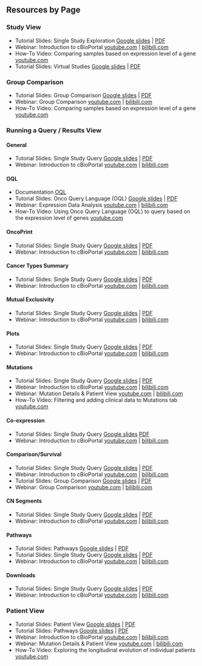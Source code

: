 ## Resources by Page
### Study View
* Tutorial Slides: Single Study Exploration [Google slides](https://www.cbioportal.org/tutorials#single-study-exploration) | [PDF](https://raw.githubusercontent.com/cBioPortal/cbioportal/master/docs/tutorials/cBioPortal%20Tutorial%201%20Single%20Study%20Exploration.pdf)
* Webinar: Introduction to cBioPortal [youtube.com](https://www.youtube.com/watch?v=fPIAxH--cSo&t=760s) | [bilibili.com](https://www.bilibili.com/video/BV1tf4y1m7Lp)
* How-To Video: Comparing samples based on expression level of a gene [youtube.com](https://www.youtube.com/watch?v=HTiKUXk0j0s)
* Tutorial Slides: Virtual Studies [Google slides](https://www.cbioportal.org/tutorials#virtual-studies) | [PDF](https://raw.githubusercontent.com/cBioPortal/cbioportal/master/docs/tutorials/cBioPortal%20Tutorial%204%20Virtual%20Studies.pdf)


### Group Comparison
* Tutorial Slides: Group Comparison [Google slides](https://www.cbioportal.org/tutorials#group-comparison) | [PDF](https://raw.githubusercontent.com/cBioPortal/cbioportal/master/docs/tutorials/cBioPortal%20Tutorial%205%20Onco%20Query%20Language.pdf)
* Webinar: Group Comparison [youtube.com](https://www.youtube.com/watch?v=Tx4HZCrIe5c) | [bilibili.com](https://www.bilibili.com/video/BV1VZ4y1W76p)
* How-To Video: Comparing samples based on expression level of a gene [youtube.com](https://www.youtube.com/watch?v=HTiKUXk0j0s)

### Running a Query / Results View
#### General
* Tutorial Slides: Single Study Query [Google slides](https://www.cbioportal.org/tutorials#single-study-query) | [PDF](https://raw.githubusercontent.com/cBioPortal/cbioportal/master/docs/tutorials/cBioPortal%20Tutorial%202%20Single%20Study%20Query.pdf)
* Webinar: Introduction to cBioPortal [youtube.com](https://www.youtube.com/watch?v=fPIAxH--cSo&t=1462s) | [bilibili.com](https://www.bilibili.com/video/BV1tf4y1m7Lp)


#### OQL
* Documentation [OQL](https://www.cbioportal.org/oql)
* Tutorial Slides: Onco Query Language (OQL) [Google slides](https://www.cbioportal.org/tutorials#oql) | [PDF](https://raw.githubusercontent.com/cBioPortal/cbioportal/master/docs/tutorials/cBioPortal%20Tutorial%205%20Onco%20Query%20Language.pdf)
* Webinar: Expression Data Analysis [youtube.com](https://www.youtube.com/watch?v=YUxVv6pkxD4&t=1559s) | [bilibili.com](https://www.bilibili.com/video/BV1HK4y1t7dE)
* How-To Video: Using Onco Query Language (OQL) to query based on the expression level of genes [youtube.com](https://www.youtube.com/watch?v=kHlFXw2TMzc)


#### OncoPrint
* Tutorial Slides: Single Study Query [Google slides](https://www.cbioportal.org/tutorials#single-study-query) | [PDF](https://raw.githubusercontent.com/cBioPortal/cbioportal/master/docs/tutorials/cBioPortal%20Tutorial%202%20Single%20Study%20Query.pdf)
* Webinar: Introduction to cBioPortal [youtube.com](https://www.youtube.com/watch?v=fPIAxH--cSo&t=1682s) | [bilibili.com](https://www.bilibili.com/video/BV1tf4y1m7Lp)

#### Cancer Types Summary
* Tutorial Slides: Single Study Query [Google slides](https://www.cbioportal.org/tutorials#single-study-query) | [PDF](https://raw.githubusercontent.com/cBioPortal/cbioportal/master/docs/tutorials/cBioPortal%20Tutorial%202%20Single%20Study%20Query.pdf)
* Webinar: Introduction to cBioPortal [youtube.com](https://www.youtube.com/watch?v=fPIAxH--cSo&t=2024s) | [bilibili.com](https://www.bilibili.com/video/BV1tf4y1m7Lp)

#### Mutual Exclusivity
* Tutorial Slides: Single Study Query [Google slides](https://www.cbioportal.org/tutorials#single-study-query) | [PDF](https://raw.githubusercontent.com/cBioPortal/cbioportal/master/docs/tutorials/cBioPortal%20Tutorial%202%20Single%20Study%20Query.pdf)
* Webinar: Introduction to cBioPortal [youtube.com](https://www.youtube.com/watch?v=fPIAxH--cSo&t=1822s) | [bilibili.com](https://www.bilibili.com/video/BV1tf4y1m7Lp)

#### Plots
* Tutorial Slides: Single Study Query [Google slides](https://www.cbioportal.org/tutorials#single-study-query) | [PDF](https://raw.githubusercontent.com/cBioPortal/cbioportal/master/docs/tutorials/cBioPortal%20Tutorial%202%20Single%20Study%20Query.pdf)
* Webinar: Introduction to cBioPortal [youtube.com](https://www.youtube.com/watch?v=fPIAxH--cSo&t=2060s) | [bilibili.com](https://www.bilibili.com/video/BV1tf4y1m7Lp)
#### Mutations
* Tutorial Slides: Single Study Query [Google slides](https://www.cbioportal.org/tutorials#single-study-query) | [PDF](https://raw.githubusercontent.com/cBioPortal/cbioportal/master/docs/tutorials/cBioPortal%20Tutorial%202%20Single%20Study%20Query.pdf)
* Webinar: Introduction to cBioPortal [youtube.com](https://www.youtube.com/watch?v=fPIAxH--cSo&t=2149s) | [bilibili.com](https://www.bilibili.com/video/BV1tf4y1m7Lp)
* Webinar: Mutation Details & Patient View [youtube.com](https://www.youtube.com/watch?v=uJsp9kd2jIk) | [bilibili.com](https://www.bilibili.com/video/BV1Qf4y1m7Lx)
* How-To Video: Filtering and adding clinical data to Mutations tab [youtube.com](https://www.youtube.com/watch?v=q9No2073c5o)

#### Co-expression
* Tutorial Slides: Single Study Query [Google slides](https://www.cbioportal.org/tutorials#single-study-query) [PDF](https://raw.githubusercontent.com/cBioPortal/cbioportal/master/docs/tutorials/cBioPortal%20Tutorial%202%20Single%20Study%20Query.pdf)
* Webinar: Introduction to cBioPortal [youtube.com](https://www.youtube.com/watch?v=fPIAxH--cSo&t=2277s) | [bilibili.com](https://www.bilibili.com/video/BV1tf4y1m7Lp)

#### Comparison/Survival
* Tutorial Slides: Single Study Query [Google slides](https://www.cbioportal.org/tutorials#single-study-query) | [PDF](https://raw.githubusercontent.com/cBioPortal/cbioportal/master/docs/tutorials/cBioPortal%20Tutorial%202%20Single%20Study%20Query.pdf)
* Webinar: Introduction to cBioPortal [youtube.com](https://www.youtube.com/watch?v=fPIAxH--cSo&t=2334s) | [bilibili.com](https://www.bilibili.com/video/BV1tf4y1m7Lp)
* Tutorial Slides: Group Comparison [Google slides](https://www.cbioportal.org/tutorials#group-comparison) | [PDF](https://raw.githubusercontent.com/cBioPortal/cbioportal/master/docs/tutorials/cBioPortal%20Tutorial%205%20Onco%20Query%20Language.pdf)
* Webinar: Group Comparison [youtube.com](https://www.youtube.com/watch?v=Tx4HZCrIe5c) | [bilibili.com](https://www.bilibili.com/video/BV1VZ4y1W76p)

#### CN Segments
* Tutorial Slides: Single Study Query [Google slides](https://www.cbioportal.org/tutorials#single-study-query) | [PDF](https://raw.githubusercontent.com/cBioPortal/cbioportal/master/docs/tutorials/cBioPortal%20Tutorial%202%20Single%20Study%20Query.pdf)
* Webinar: Introduction to cBioPortal [youtube.com](https://www.youtube.com/watch?v=fPIAxH--cSo&t=2449s) | [bilibili.com](https://www.bilibili.com/video/BV1tf4y1m7Lp)

#### Pathways
* Tutorial Slides: Pathways [Google slides](https://www.cbioportal.org/tutorials#pathways) | [PDF](https://raw.githubusercontent.com/cBioPortal/cbioportal/master/docs/tutorials/cBioPortal%20Tutorial%207%20Pathways.pdf)
* Tutorial Slides: Single Study Query [Google slides](https://www.cbioportal.org/tutorials#single-study-query) | [PDF](https://raw.githubusercontent.com/cBioPortal/cbioportal/master/docs/tutorials/cBioPortal%20Tutorial%202%20Single%20Study%20Query.pdf)
* Webinar: Introduction to cBioPortal [youtube.com](https://www.youtube.com/watch?v=fPIAxH--cSo&t=2512s) | [bilibili.com](https://www.bilibili.com/video/BV1tf4y1m7Lp)

#### Downloads
* Tutorial Slides: Single Study Query [Google slides](https://www.cbioportal.org/tutorials#single-study-query) | [PDF](https://raw.githubusercontent.com/cBioPortal/cbioportal/master/docs/tutorials/cBioPortal%20Tutorial%202%20Single%20Study%20Query.pdf)
* Webinar: Introduction to cBioPortal [youtube.com](https://www.youtube.com/watch?v=fPIAxH--cSo&t=2543s) | [bilibili.com](https://www.bilibili.com/video/BV1tf4y1m7Lp)

### Patient View
* Tutorial Slides: Patient View [Google slides](https://www.cbioportal.org/tutorials#patient-view) | [PDF](https://raw.githubusercontent.com/cBioPortal/cbioportal/master/docs/tutorials/cBioPortal%20Tutorial%203%20Patient%20View.pdf)
* Tutorial Slides: Pathways [Google slides](https://www.cbioportal.org/tutorials#pathways) | [PDF](https://raw.githubusercontent.com/cBioPortal/cbioportal/master/docs/tutorials/cBioPortal%20Tutorial%207%20Pathways.pdf)
* Webinar: Introduction to cBioPortal [youtube.com](https://www.youtube.com/watch?v=fPIAxH--cSo&t=1022s) | [bilibili.com](https://www.bilibili.com/video/BV1tf4y1m7Lp)
* Webinar: Mutation Details & Patient View [youtube.com](https://www.youtube.com/watch?v=uJsp9kd2jIk) | [bilibili.com](https://www.bilibili.com/video/BV1Qf4y1m7Lx)
* How-To Video: Exploring the longitudinal evolution of individual patients [youtube.com](https://www.youtube.com/watch?v=Hbbs-tHh9LQ)
